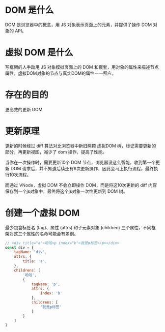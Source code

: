 # DOM 是什么

DOM 是浏览器中的概念，用 JS 对象表示页面上的元素，并提供了操作 DOM 对象的 API。

# 虚拟 DOM 是什么

写框架的人手动用 JS 对象模拟页面上的 DOM 和嵌套，用对象的属性来描述节点属性，虚拟DOM对象的节点与真实DOM的属性一一照应。


# 存在的目的

更高效的更新 DOM


# 更新原理

更新的时候经过 diff 算法对比浏览器中新旧两颗 虚拟DOM 树，标记需要更新的部分，再更新视图，减少了 dom 操作，提高了性能。

当你在一次操作时，需要更新10个 DOM 节点，浏览器没这么智能，收到第一个更新 DOM 请求后，并不知道后续还有9次更新操作，因此会马上执行流程，最终执行10次流程。

而通过 VNode，虚拟 DOM 不会立即操作 DOM，而是将这10次更新的 diff 内容保存到一个js对象中，最终将这个js对象一次性更新到 DOM 树。




# 创建一个虚拟 DOM

最少包含标签名 (tag)、属性 (attrs) 和子元素对象 (children) 三个属性，不同框架对这三个属性的名命可能会有差别。

```js
// <div title="a">哈哈<p index="b">我是p标签</p></div>
const div = {
    tagName: 'div',
    attrs: {
        title: 'a',
    },
    childrens: [
        '哈哈',
        {
            tagName: 'p',
            attrs: {
                index: 'b'
            },
            childrens: [
                '我是p标签'
            ]
        }
    ]
}
```